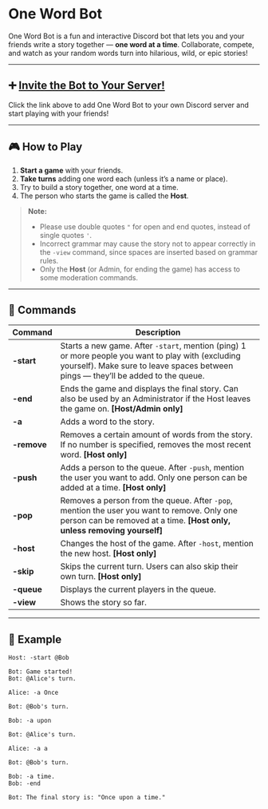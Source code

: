 # One Word Bot

One Word Bot is a fun and interactive Discord bot that lets you and your friends write a story together — **one word at a time**. Collaborate, compete, and watch as your random words turn into hilarious, wild, or epic stories!

---

## ➕ [Invite the Bot to Your Server!](https://discord.com/oauth2/authorize?client_id=1149690064977281104)

Click the link above to add One Word Bot to your own Discord server and start playing with your friends!

---

## 🎮 How to Play

1. **Start a game** with your friends.
2. **Take turns** adding one word each (unless it’s a name or place).
3. Try to build a story together, one word at a time.
4. The person who starts the game is called the **Host**.

> **Note:**  
> - Please use double quotes `"` for open and end quotes, instead of single quotes `'`.  
> - Incorrect grammar may cause the story not to appear correctly in the `-view` command, since spaces are inserted based on grammar rules.
> - Only the **Host** (or Admin, for ending the game) has access to some moderation commands.

---

## 📜 Commands

| Command     | Description |
|-------------|-------------|
| **-start**  | Starts a new game. After `-start`, mention (ping) 1 or more people you want to play with (excluding yourself). Make sure to leave spaces between pings — they’ll be added to the queue. |
| **-end**    | Ends the game and displays the final story. Can also be used by an Administrator if the Host leaves the game on. **[Host/Admin only]** |
| **-a**      | Adds a word to the story. |
| **-remove** | Removes a certain amount of words from the story. If no number is specified, removes the most recent word. **[Host only]** |
| **-push**   | Adds a person to the queue. After `-push`, mention the user you want to add. Only one person can be added at a time. **[Host only]** |
| **-pop**    | Removes a person from the queue. After `-pop`, mention the user you want to remove. Only one person can be removed at a time. **[Host only, unless removing yourself]** |
| **-host**   | Changes the host of the game. After `-host`, mention the new host. **[Host only]** |
| **-skip**   | Skips the current turn. Users can also skip their own turn. **[Host only]** |
| **-queue**  | Displays the current players in the queue. |
| **-view**   | Shows the story so far. |

---

## 🤖 Example

```plaintext
Host: -start @Bob

Bot: Game started!
Bot: @Alice's turn.

Alice: -a Once

Bot: @Bob's turn.

Bob: -a upon

Bot: @Alice's turn.

Alice: -a a

Bot: @Bob's turn.

Bob: -a time.
Bob: -end

Bot: The final story is: "Once upon a time."
